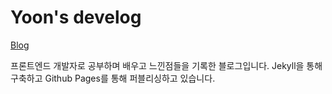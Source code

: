 # Yoon's develog

[Blog](https://hyeyoon.github.io/blog/) 

프론트엔드 개발자로 공부하며 배우고 느낀점들을 기록한 블로그입니다. Jekyll을 통해 구축하고 Github Pages를 통해 퍼블리싱하고 있습니다. 

